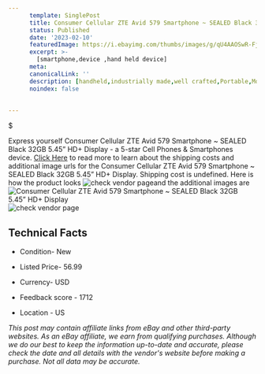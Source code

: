 ```yaml
---
      template: SinglePost
      title: Consumer Cellular ZTE Avid 579 Smartphone ~ SEALED Black 32GB 5.45” HD+ Display
      status: Published
      date: '2023-02-10'
      featuredImage: https://i.ebayimg.com/thumbs/images/g/qU4AAOSwR-Fj3S5c/s-l225.jpg
      excerpt: >-
        [smartphone,device ,hand held device]
      meta:
      canonicalLink: ''
      description: [handheld,industrially made,well crafted,Portable,Mobile,Compact,Convenient,Lightweight,Maneuverable,Man-portable,Miniature,Carriable,Hand-held,Light,Holdable,Transportable,Mobile device,Pocket-sized,On-the-go,Wireless,Cordless,Compact size,Convenient size, smartphone,device ,hand held device]
      noindex: false
        
        
---
```

$

Express yourself Consumer Cellular ZTE Avid 579 Smartphone ~ SEALED Black 32GB 5.45” HD+ Display - a 5-star Cell Phones & Smartphones device. [Click Here](https://www.ebay.com/itm/175598373928?hash=item28e27a8c28%3Ag%3AqU4AAOSwR-Fj3S5c&mkevt=1&mkcid=1&mkrid=711-53200-19255-0&campid=%253CePNCampaignId%253E&customid=%253CreferenceId%253E&toolid=10049) to read more to learn about the shipping costs and additional image urls for the Consumer Cellular ZTE Avid 579 Smartphone ~ SEALED Black 32GB 5.45” HD+ Display. Shipping cost is undefined. Here is how the product looks ![check vendor page](https://i.ebayimg.com/thumbs/images/g/qU4AAOSwR-Fj3S5c/s-l225.jpg)and the additional images are![Consumer Cellular ZTE Avid 579 Smartphone ~ SEALED Black 32GB 5.45” HD+ Display](https://i.ebayimg.com/images/g/qU4AAOSwR-Fj3S5c/s-l1600.jpg)![check vendor page](https://origin-galleryplus.ebayimg.com/ws/web/175598373928_2_0_1/225x225.jpg,https://origin-galleryplus.ebayimg.com/ws/web/175598373928_3_0_1/225x225.jpg)



 ## Technical Facts 



     
      

 - Condition- New 


      

 - Listed Price- 56.99 


      

 - Currency- USD 


      

 - Feedback score - 1712 


      

 - Location - US 


      
      

 *_This post may contain affiliate links from eBay and other third-party websites. As an eBay affiliate, we earn from qualifying purchases. Although we do our best to keep the information up-to-date and accurate, please check the date and all details with the vendor's website before making a purchase. Not all data may be accurate._*






